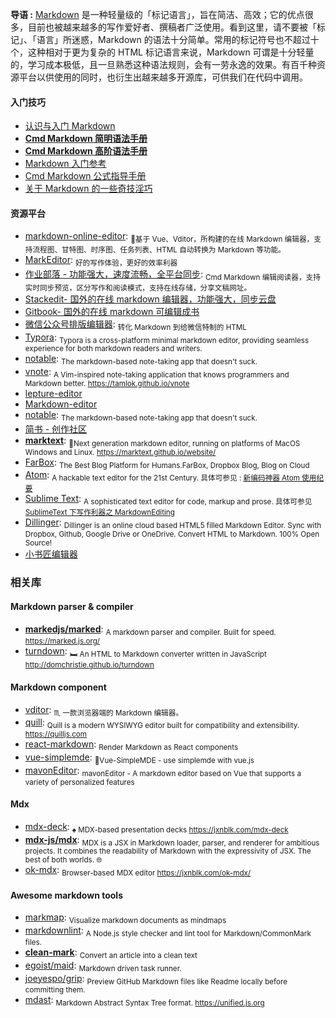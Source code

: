 **导语 :** [Markdown](https://zh.wikipedia.org/wiki/Markdown) 是一种轻量级的「标记语言」，旨在简洁、高效；它的优点很多，目前也被越来越多的写作爱好者、撰稿者广泛使用。看到这里，请不要被「标记」、「语言」所迷惑，Markdown 的语法十分简单。常用的标记符号也不超过十个，这种相对于更为复杂的 HTML 标记语言来说，Markdown 可谓是十分轻量的，学习成本极低，且一旦熟悉这种语法规则，会有一劳永逸的效果。有百千种资源平台以供使用的同时，也衍生出越来越多开源库，可供我们在代码中调用。

#### 入门技巧

* [认识与入门 Markdown](https://sspai.com/post/25137)
* [**Cmd Markdown 简明语法手册**](https://www.zybuluo.com/mdeditor?url=https://www.zybuluo.com/static/editor/md-help.markdown#cmd-markdown-简明语法手册)
* [**Cmd Markdown 高阶语法手册**](https://www.zybuluo.com/mdeditor?url=https://www.zybuluo.com/static/editor/md-help.markdown#cmd-markdown-高阶语法手册)
* [Markdown 入门参考](https://github.com/LearnShare/Learning-Markdown/blob/master/README.md)
* [Cmd Markdown 公式指导手册](https://www.zybuluo.com/codeep/note/163962)
* [关于 Markdown 的一些奇技淫巧](https://github.com/mzlogin/mzlogin.github.io/blob/master/_posts/2017-09-01-markdown-odd-skills.md)

#### 资源平台

* [markdown-online-editor](https://github.com/nicejade/markdown-online-editor): <sub>📝基于 Vue、Vditor，所构建的在线 Markdown 编辑器，支持流程图、甘特图、时序图、任务列表、HTML 自动转换为 Markdown 等功能。</sub>
* [MarkEditor](https://nicelinks.site/post/5b055142e93ed2618cfac124): <sub>好的写作体验，更好的效率利器</sub>
* [作业部落 - 功能强大，速度流畅，全平台同步](https://nicelinks.site/post/5a5114df0b0ec0396863d7c1): <sub>Cmd Markdown 编辑阅读器，支持实时同步预览，区分写作和阅读模式，支持在线存储，分享文稿网址。</sub>
* [Stackedit- 国外的在线 markdown 编辑器，功能强大，同步云盘](https://stackedit.io)
* [Gitbook- 国外的在线 markdown 可编辑成书](https://www.gitbook.com)
* [微信公众号排版编辑器](https://github.com/lyricat/wechat-format): <sub>转化 Markdown 到给微信特制的 HTML</sub>
* [Typora](https://nicelinks.site/post/5cbc58707855f80ea42ea6a7): <sub>Typora is a cross-platform minimal markdown editor, providing seamless experience for both markdown readers and writers.</sub>
* [notable](https://github.com/notable/notable): <sub>The markdown-based note-taking app that doesn't suck.</sub>
* [vnote](https://github.com/tamlok/vnote): <sub>A Vim-inspired note-taking application that knows programmers and Markdown better. https://tamlok.github.io/vnote</sub>
* [lepture-editor](https://github.com/lepture/editor)
* [Markdown-editor](https://github.com/jbt/markdown-editor)
* [notable](https://github.com/fabiospampinato/notable): <sub>The markdown-based note-taking app that doesn't suck.</sub>
* [简书 - 创作社区](https://www.jianshu.com/)
* [**marktext**](https://github.com/marktext/marktext): <sub>📝Next generation markdown editor, running on platforms of MacOS Windows and Linux. https://marktext.github.io/website/</sub>
* [FarBox](https://www.farbox.com/): <sub>The Best Blog Platform for Humans.FarBox, Dropbox Blog, Blog on Cloud </sub>
* [Atom](https://atom.io/): <sub>A hackable text editor for the 21st Century. 具体可参见 : [新编码神器 Atom 使用纪要](https://jeffjade.com/2016/03/03/2016-03-02-how-to-use-atom/)</sub>
* [Sublime Text](https://www.sublimetext.com/): <sub>A sophisticated text editor for code, markup and prose. 具体可参见 [SublimeText 下写作利器之 MarkdownEditing](https://jeffjade.com/2015/08/28/2015-08-28-Write-Morkdown/)</sub>
* [Dillinger](https://dillinger.io/): <sub>Dillinger is an online cloud based HTML5 filled Markdown Editor. Sync with Dropbox, Github, Google Drive or OneDrive. Convert HTML to Markdown. 100% Open Source!</sub>
* [小书匠编辑器](http://soft.xiaoshujiang.com/)

### 相关库

#### Markdown parser & compiler

* [**markedjs/marked**](https://github.com/markedjs/marked): <sub>A markdown parser and compiler. Built for speed. https://marked.js.org/</sub>
* [turndown](https://github.com/domchristie/turndown): <sub>🛏 An HTML to Markdown converter written in JavaScript http://domchristie.github.io/turndown
</sub>

#### Markdown component

* [vditor](https://github.com/b3log/vditor): <sub>♏ 一款浏览器端的 Markdown 编辑器。</sub>
* [quill](https://github.com/quilljs/quill): <sub>Quill is a modern WYSIWYG editor built for compatibility and extensibility. https://quilljs.com</sub>
* [react-markdown](https://github.com/rexxars/react-markdown): <sub>Render Markdown as React components </sub>
* [vue-simplemde](https://github.com/F-loat/vue-simplemde): <sub>📝Vue-SimpleMDE - use simplemde with vue.js </sub>
* [mavonEditor](https://github.com/hinesboy/mavonEditor): <sub>mavonEditor - A markdown editor based on Vue that supports a variety of personalized features</sub>

#### Mdx

* [mdx-deck](https://github.com/jxnblk/mdx-deck): <sub>♠️ MDX-based presentation decks https://jxnblk.com/mdx-deck</sub>
* [**mdx-js/mdx**](https://github.com/mdx-js/mdx): <sub>MDX is a JSX in Markdown loader, parser, and renderer for ambitious projects. It combines the readability of Markdown with the expressivity of JSX. The best of both worlds. 🌐</sub>
* [ok-mdx](https://github.com/jxnblk/ok-mdx): <sub>Browser-based MDX editor https://jxnblk.com/ok-mdx/</sub>

#### **Awesome markdown tools**

* [markmap](https://github.com/dundalek/markmap): <sub>Visualize markdown documents as mindmaps</sub>
* [markdownlint](https://github.com/DavidAnson/markdownlint): <sub>A Node.js style checker and lint tool for Markdown/CommonMark files.</sub>
* [**clean-mark**](https://github.com/croqaz/clean-mark): <sub>Convert an article into a clean text</sub>
* [egoist/maid](https://github.com/egoist/maid): <sub>Markdown driven task runner.</sub>
* [joeyespo/grip](https://github.com/joeyespo/grip): <sub>Preview GitHub Markdown files like Readme locally before committing them.</sub>
* [mdast](https://github.com/syntax-tree/mdast): <sub>Markdown Abstract Syntax Tree format. https://unified.js.org</sub>

